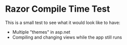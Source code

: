 ﻿# Razor Compile Time Test

This is a small test to see what it would look like to have:

- Multiple "themes" in asp.net
- Compiling and changing views while the app still runs
